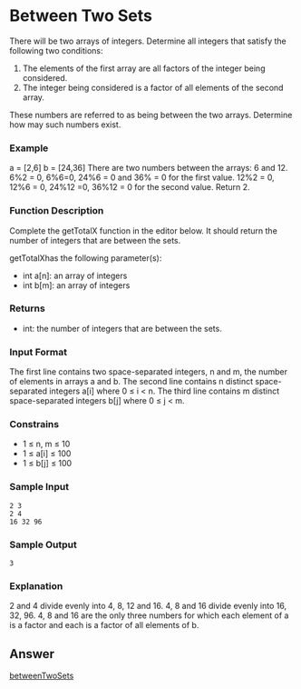 # Between Two Sets

There will be two arrays of integers. Determine all integers that satisfy the following two conditions:
1. The elements of the first array are all factors of the integer being considered.
2. The integer being considered is a factor of all elements of the second array.

These numbers are referred to as being between the two arrays. Determine how may such numbers exist.

### Example
a = [2,6]
b = [24,36]
There are two numbers between the arrays: 6 and 12.
6%2 = 0, 6%6=0, 24%6 = 0 and 36% = 0 for the first value.
12%2 = 0, 12%6 = 0, 24%12 =0, 36%12 = 0 for the second value. Return 2.

### Function Description
Complete the getTotalX function in the editor below. It should return the number of integers that are between the sets.

getTotalXhas the following parameter(s):
* int a[n]: an array of integers
* int b[m]: an array of integers

### Returns
* int: the number of integers that are between the sets.

### Input Format
The first line contains two space-separated integers, n and m, the number of elements in arrays a and b.
The second line contains n distinct space-separated integers a[i] where 0 ≤ i < n.
The third line contains m distinct space-separated integers b[j] where  0 ≤ j < m.

### Constrains
* 1 ≤ n, m ≤ 10
* 1 ≤ a[i] ≤ 100
* 1 ≤ b[j] ≤ 100

### Sample Input
    2 3
    2 4
    16 32 96

### Sample Output
    3

### Explanation
2 and 4 divide evenly into 4, 8, 12 and 16.
4, 8 and 16 divide evenly into 16, 32, 96.
4, 8 and 16 are the only three numbers for which each element of a is a factor and each is a factor of all elements of b.

## Answer
[betweenTwoSets](https://github.com/AbhilashTUofficial/Problem-Solving/blob/master/BetweenTwoSets/ANSWER/betweenTwoSets.py)